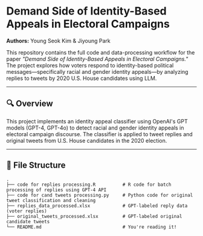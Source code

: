 # Demand Side of Identity-Based Appeals in Electoral Campaigns

**Authors:** Young Seok Kim & Jiyoung Park  

This repository contains the full code and data-processing workflow for the paper _"Demand Side of Identity-Based Appeals in Electoral Campaigns."_ The project explores how voters respond to identity-based political messages—specifically racial and gender identity appeals—by analyzing replies to tweets by 2020 U.S. House candidates using LLM.

---

## 🔍 Overview

This project implements an identity appeal classifier using OpenAI's GPT models (GPT-4, GPT-4o) to detect racial and gender identity appeals in electoral campaign discourse. The classifier is applied to tweet replies and original tweets from U.S. House candidates in the 2020 election.

---

## 📁 File Structure

```text
.
├── code for replies processing.R          # R code for batch processing of replies using GPT-4 API
├── code for cand tweets processing.py     # Python code for original tweet classification and cleaning
├── replies_data_processed.xlsx            # GPT-labeled reply data (voter replies)
├── original_tweets_processed.xlsx         # GPT-labeled original candidate tweets
└── README.md                              # You're reading it!
